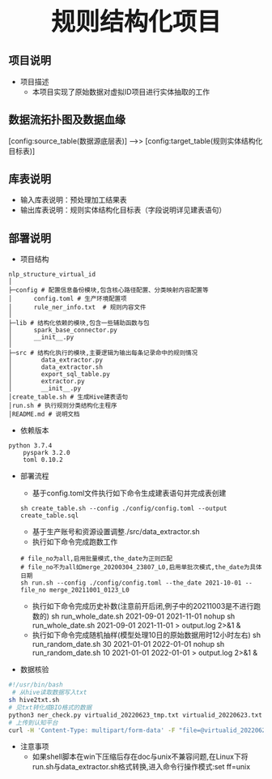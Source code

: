 <center><b><font size=20>规则结构化项目</font></b></center>

## 项目说明
+ 项目描述
    + 本项目实现了原始数据对虚拟ID项目进行实体抽取的工作

## 数据流拓扑图及数据⾎缘
[config:source_table(数据源底层表)] -->> [config:target_table(规则实体结构化目标表)]

## 库表说明
+ 输入库表说明：预处理加工结果表
+ 输出库表说明：规则实体结构化目标表（字段说明详见建表语句）

## 部署说明
+ 项目结构
```angular2
nlp_structure_virtual_id
│
├─config # 配置信息备份模块,包含核心路径配置、分类映射内容配置等
│      config.toml # 生产环境配置项
│      rule_ner_info.txt  # 规则内容文件
│
├─lib # 结构化依赖的模块,包含一些辅助函数与包
│      spark_base_connector.py
│      __init__.py
│
├─src # 结构化执行的模块,主要逻辑为输出每条记录命中的规则情况
│        data_extractor.py
│        data_extractor.sh
│        export_sql_table.py
│        extractor.py
│        __init__.py
│create_table.sh # 生成Hive建表语句
│run.sh # 执行规则分类结构化主程序
│README.md # 说明文档
```
+ 依赖版本
```angular2
python 3.7.4
    pyspark 3.2.0
    toml 0.10.2
```
+ 部署流程
    + 基于config.toml文件执行如下命令生成建表语句并完成表创建
    ```
    sh create_table.sh --config ./config/config.toml --output create_table.sql
    ```
    + 基于生产账号和资源设置调整./src/data_extractor.sh
    + 执行如下命令完成跑数工作
    ```
    # file_no为all,启用批量模式,the_date为正则匹配
    # file_no不为all如merge_20200304_23807_L0,启用单批次模式,the_date为具体日期
    sh run.sh --config ./config/config.toml --the_date 2021-10-01 --file_no merge_20211001_0123_L0
    ```
    + 执行如下命令完成历史补数(注意前开后闭,例子中的20211003是不进行跑数的)
    sh run_whole_date.sh 2021-09-01 2021-11-01
    nohup sh run_whole_date.sh 2021-09-01 2021-11-01 > output.log 2>&1 &
    + 执行如下命令完成随机抽样(模型处理10日的原始数据用时12小时左右)
    sh run_random_date.sh 30 2021-01-01 2022-01-01
    nohup sh run_random_date.sh 10 2021-01-01 2022-01-01 > output.log 2>&1 &

+ 数据核验
```bash
#!/usr/bin/bash
 # 从hive读取数据写入txt
sh hive2txt.sh
# 见txt转化成BIO格式的数据
python3 ner_check.py virtualid_20220623_tmp.txt virtualid_20220623.txt
# 上传到认知平台
curl -H 'Content-Type: multipart/form-data' -F "file=@virtualid_20220623.txt" "http://10.30.103.146:8080/nlp/file/upload/1097"
```

+ 注意事项
    + 如果shell脚本在win下压缩后存在doc与unix不兼容问题,在Linux下将run.sh与data_extractor.sh格式转换,进入命令行操作模式:set ff=unix